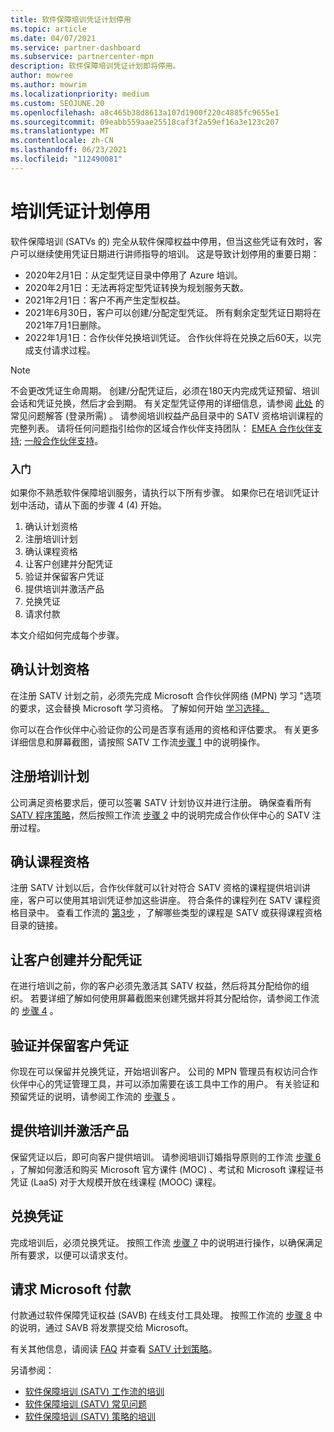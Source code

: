 ```yaml
---
title: 软件保障培训凭证计划停用
ms.topic: article
ms.date: 04/07/2021
ms.service: partner-dashboard
ms.subservice: partnercenter-mpn
description: 软件保障培训凭证计划即将停用。
author: mowree
ms.author: mowrim
ms.localizationpriority: medium
ms.custom: SEOJUNE.20
ms.openlocfilehash: a8c465b38d8613a107d1900f220c4885fc9655e1
ms.sourcegitcommit: 09eabb559aae25518caf3f2a59ef16a3e123c207
ms.translationtype: MT
ms.contentlocale: zh-CN
ms.lasthandoff: 06/23/2021
ms.locfileid: "112490081"
---
```

# <a name="training-vouchers-program-retirement"></a>培训凭证计划停用

软件保障培训 (SATVs 的) 完全从软件保障权益中停用，但当这些凭证有效时，客户可以继续使用凭证日期进行讲师指导的培训。 这是导致计划停用的重要日期： 

- 2020年2月1日：从定型凭证目录中停用了 Azure 培训。
- 2020年2月1日：无法再将定型凭证转换为规划服务天数。  
- 2021年2月1日：客户不再产生定型权益。 
- 2021年6月30日，客户可以创建/分配定型凭证。 所有剩余定型凭证日期将在2021年7月1日删除。
- 2022年1月1日：合作伙伴兑换培训凭证。 合作伙伴将在兑换之后60天，以完成支付请求过程。  

>[!NOTE]
>不会更改凭证生命周期。 创建/分配凭证后，必须在180天内完成凭证预留、培训会话和凭证兑换，然后才会到期。  有关定型凭证停用的详细信息，请参阅 [此处](https://partner.microsoft.com/resources/collection/software-assurance-benefit-changes#/) 的常见问题解答 (登录所需) 。  请参阅培训权益产品目录中的 SATV 资格培训课程的完整列表。 请将任何问题指引给你的区域合作伙伴支持团队： [EMEA 合作伙伴支持](mailto:savoucher@msdirectservices.com); [一般合作伙伴支持](https://partner.microsoft.com/dashboard/support/servicerequests)。



### <a name="get-started"></a>入门

如果你不熟悉软件保障培训服务，请执行以下所有步骤。 如果你已在培训凭证计划中活动，请从下面的步骤 4 (4) 开始。 

1. 确认计划资格
2. 注册培训计划
3. 确认课程资格
4. 让客户创建并分配凭证
5. 验证并保留客户凭证
6. 提供培训并激活产品
7. 兑换凭证
8. 请求付款

本文介绍如何完成每个步骤。

## <a name="confirm-program-eligibility"></a>确认计划资格

在注册 SATV 计划之前，必须先完成 Microsoft 合作伙伴网络 (MPN) 学习 "选项的要求，这会替换 Microsoft 学习资格。 了解如何开始 [学习选择。](https://partner.microsoft.com/membership/learning-partners)

你可以在合作伙伴中心验证你的公司是否享有适用的资格和评估要求。 有关更多详细信息和屏幕截图，请按照 SATV 工作流[步骤 1](https://query.prod.cms.rt.microsoft.com/cms/api/am/binary/RE4s3bB) 中的说明操作。

## <a name="enroll-in-the-training-program"></a>注册培训计划

公司满足资格要求后，便可以签署 SATV 计划协议并进行注册。 确保查看所有 [SATV 程序策略](https://query.prod.cms.rt.microsoft.com/cms/api/am/binary/RE3koEP)，然后按照工作流 [步骤 2](https://query.prod.cms.rt.microsoft.com/cms/api/am/binary/RE4s3bB) 中的说明完成合作伙伴中心的 SATV 注册过程。


## <a name="confirm-course-eligibility"></a>确认课程资格
注册 SATV 计划以后，合作伙伴就可以针对符合 SATV 资格的课程提供培训讲座，客户可以使用其培训凭证参加这些讲座。 符合条件的课程列在 SATV 课程资格目录中。 查看工作流的 [第3步](https://query.prod.cms.rt.microsoft.com/cms/api/am/binary/RE4s3bB) ，了解哪些类型的课程是 SATV 或获得课程资格目录的链接。

## <a name="have-customer-create-and-assign-voucher"></a>让客户创建并分配凭证

在进行培训之前，你的客户必须先激活其 SATV 权益，然后将其分配给你的组织。 若要详细了解如何使用屏幕截图来创建凭据并将其分配给你，请参阅工作流的 [步骤 4](https://query.prod.cms.rt.microsoft.com/cms/api/am/binary/RE4s3bB) 。

## <a name="validate-and-reserve-customer-vouchers"></a>验证并保留客户凭证

你现在可以保留并兑换凭证，开始培训客户。 公司的 MPN 管理员有权访问合作伙伴中心的凭证管理工具，并可以添加需要在该工具中工作的用户。 有关验证和预留凭证的说明，请参阅工作流的 [步骤 5](https://query.prod.cms.rt.microsoft.com/cms/api/am/binary/RE4s3bB) 。

## <a name="deliver-training-and-activate-product"></a>提供培训并激活产品

保留凭证以后，即可向客户提供培训。 请参阅培训订婚指导原则的工作流 [步骤 6](https://query.prod.cms.rt.microsoft.com/cms/api/am/binary/RE4s3bB) ，了解如何激活和购买 Microsoft 官方课件 (MOC) 、考试和 Microsoft 课程证书凭证 (LaaS) 对于大规模开放在线课程 (MOOC) 课程。

## <a name="redeem-voucher"></a>兑换凭证

完成培训后，必须兑换凭证。 按照工作流 [步骤 7](https://query.prod.cms.rt.microsoft.com/cms/api/am/binary/RE4s3bB) 中的说明进行操作，以确保满足所有要求，以便可以请求支付。 


## <a name="request-payment-from-microsoft"></a>请求 Microsoft 付款

付款通过软件保障凭证权益 (SAVB) 在线支付工具处理。 按照工作流的 [步骤 8](https://query.prod.cms.rt.microsoft.com/cms/api/am/binary/RE4s3bB) 中的说明，通过 SAVB 将发票提交给 Microsoft。 

有关其他信息，请阅读 [FAQ](https://query.prod.cms.rt.microsoft.com/cms/api/am/binary/RE3kz5o) 并查看 [SATV 计划策略](https://query.prod.cms.rt.microsoft.com/cms/api/am/binary/RE3koEP)。

另请参阅：

- [软件保障培训 (SATV) 工作流的培训](https://query.prod.cms.rt.microsoft.com/cms/api/am/binary/RE4s3bB)
- [软件保障培训 (SATV) 常见问题](https://query.prod.cms.rt.microsoft.com/cms/api/am/binary/RE3kz5o)
- [软件保障培训 (SATV) 策略的培训](https://query.prod.cms.rt.microsoft.com/cms/api/am/binary/RE3koEP)
